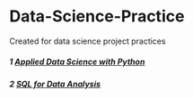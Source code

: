 # Data-Science-Practice
 Created for data science project practices

##### 1 [Applied Data Science with Python](https://github.com/hangdeng/Data-Science-Practice/tree/master/Applied%20Data%20Science%20in%20Python)

##### 2 [SQL for Data Analysis](https://github.com/hangdeng/Data-Science-Practice/tree/master/SQL%20for%20Data%20Analysis)
